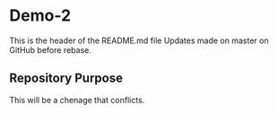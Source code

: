 # Demo-2

This is the header of the README.md file
Updates made on master on GitHub before rebase.

## Repository Purpose

This will be a chenage that conflicts.
